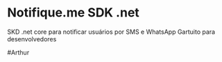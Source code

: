 # Notifique.me SDK .net
SKD .net core para notificar usuários por SMS e WhatsApp Gartuito para desenvolvedores

#Arthur


